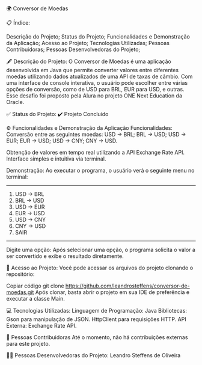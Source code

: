 🌍 Conversor de Moedas


📋 Índice:

Descrição do Projeto;
Status do Projeto;
Funcionalidades e Demonstração da Aplicação;
Acesso ao Projeto;
Tecnologias Utilizadas;
Pessoas Contribuidoras;
Pessoas Desenvolvedoras do Projeto;

🖋️ Descrição do Projeto:
O Conversor de Moedas é uma aplicação desenvolvida em Java que permite converter valores entre diferentes moedas utilizando dados atualizados de uma API de taxas de câmbio. Com uma interface de console interativa, o usuário pode escolher entre várias opções de conversão, como de USD para BRL, EUR para USD, e outras. Esse desafio foi proposto pela Alura no projeto ONE Next Education da Oracle.

✅ Status do Projeto:
✔️ Projeto Concluído

⚙️ Funcionalidades e Demonstração da Aplicação
Funcionalidades:
Conversão entre as seguintes moedas:
USD -> BRL;
BRL -> USD;
USD -> EUR;
EUR -> USD;
USD -> CNY;
CNY -> USD.

Obtenção de valores em tempo real utilizando a API Exchange Rate API.
Interface simples e intuitiva via terminal.

Demonstração:
Ao executar o programa, o usuário verá o seguinte menu no terminal:

*******************
1) USD -> BRL
2) BRL -> USD
3) USD -> EUR
4) EUR -> USD
5) USD -> CNY
6) CNY -> USD
7) SAIR
*******************
Digite uma opção:
Após selecionar uma opção, o programa solicita o valor a ser convertido e exibe o resultado diretamente.

🔗 Acesso ao Projeto:
Você pode acessar os arquivos do projeto clonando o repositório:

Copiar código
git clone https://github.com/leandrosteffens/conversor-de-moedas.git
Após clonar, basta abrir o projeto em sua IDE de preferência e executar a classe Main.

💻 Tecnologias Utilizadas:
Linguagem de Programação: Java
Bibliotecas:
Gson para manipulação de JSON.
HttpClient para requisições HTTP.
API Externa: Exchange Rate API.

👥 Pessoas Contribuidoras
Até o momento, não há contribuições externas para este projeto.

👨‍💻 Pessoas Desenvolvedoras do Projeto:
Leandro Steffens de Oliveira
